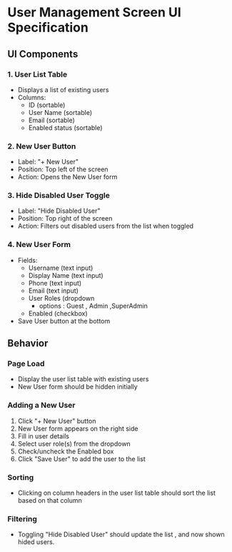 # User Management Screen UI Specification

## UI Components

### 1. User List Table
- Displays a list of existing users
- Columns:
  - ID (sortable)
  - User Name (sortable)
  - Email (sortable)
  - Enabled status (sortable)

### 2. New User Button
- Label: "+ New User"
- Position: Top left of the screen
- Action: Opens the New User form

### 3. Hide Disabled User Toggle
- Label: "Hide Disabled User"
- Position: Top right of the screen
- Action: Filters out disabled users from the list when toggled

### 4. New User Form
- Fields:
  - Username (text input)
  - Display Name (text input)
  - Phone (text input)
  - Email (text input)
  - User Roles (dropdown
      - options : Guest , Admin ,SuperAdmin
  - Enabled (checkbox)
- Save User button at the bottom

## Behavior

### Page Load
- Display the user list table with existing users
- New User form should be hidden initially

### Adding a New User
1. Click "+ New User" button
2. New User form appears on the right side
3. Fill in user details
4. Select user role(s) from the dropdown
5. Check/uncheck the Enabled box
6. Click "Save User" to add the user to the list

### Sorting
- Clicking on column headers in the user list table should sort the list based on that column

### Filtering
- Toggling "Hide Disabled User" should update the list , and now shown hided users.
